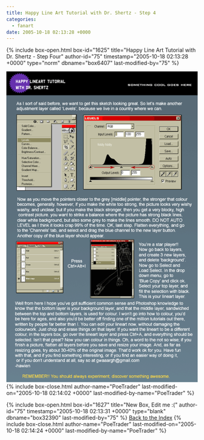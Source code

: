 ```yaml
---
title: Happy Line Art Tutorial with Dr. Shertz - Step 4
categories:
  - fanart
date: 2005-10-18 02:13:28 +0000
---
```

{% include box-open.html box-id="1625" title="Happy Line Art Tutorial with Dr. Shertz - Step Four" author-id="75" timestamp="2005-10-18 02:13:28 +0000" type="norm" dbname="box6407" last-modified-by="75" %}
<center><img src="step_4_gif.gif" /></center>
{% include box-close.html author-name="PoeTrader" last-modified-on="2005-10-18 02:14:02 +0000" last-modified-by-name="PoeTrader" %}

{% include box-open.html box-id="1627" title="New Box, Edit me :(" author-id="75" timestamp="2005-10-18 02:13:31 +0000" type="blank" dbname="box32390" last-modified-by="75" %}
<a href="index.php">Back to the Index</a>
{% include box-close.html author-name="PoeTrader" last-modified-on="2005-10-18 02:14:24 +0000" last-modified-by-name="PoeTrader" %}
